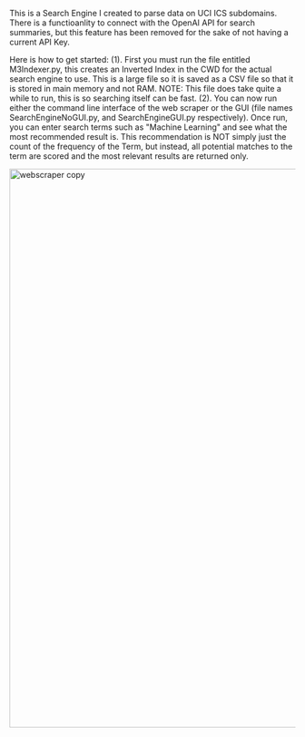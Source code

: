 This is a Search Engine I created to parse data on UCI ICS subdomains. There is a functioanlity to connect with the OpenAI API for search summaries, but this feature has been removed for the sake of not having a current API Key. 

Here is how to get started:
(1). First you must run the file entitled M3Indexer.py, this creates an Inverted Index in the CWD for the actual search engine to use. This is a large file so it is saved as a CSV file so that it is stored in main memory and not RAM. NOTE: This file does take quite a while to run, this is so searching itself can be fast. 
(2). You can now run either the command line interface of the web scraper or the GUI (file names SearchEngineNoGUI.py, and SearchEngineGUI.py respectively). 
Once run, you can enter search terms such as "Machine Learning" and see what the most recommended result is. This recommendation is NOT simply just the count of the frequency of the Term, but instead, all potential matches to the term are scored and the most relevant results are returned only.



<img width="985" alt="webscraper copy" src="https://github.com/amiramadmairaj/SearchEngine/assets/75645123/2f24a73e-701a-4285-a83e-deecb2cd87d4">
